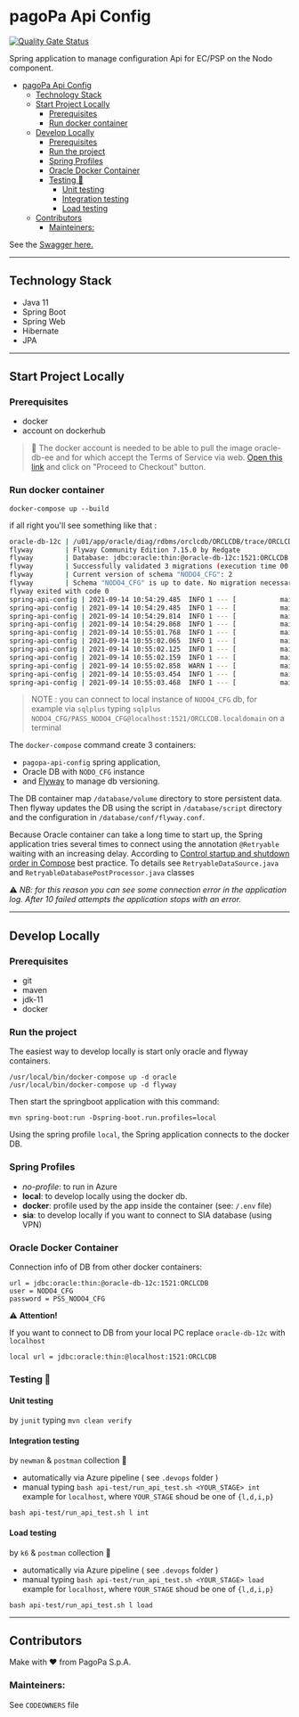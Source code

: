 # pagoPa Api Config

[![Quality Gate Status](https://sonarcloud.io/api/project_badges/measure?project=pagopa_pagopa-api-config&metric=alert_status)](https://sonarcloud.io/dashboard?id=pagopa_pagopa-api-config)

Spring application to manage configuration Api for EC/PSP on the Nodo component.

- [pagoPa Api Config](#pagopa-api-config)
  - [Technology Stack](#technology-stack)
  - [Start Project Locally](#start-project-locally)
    - [Prerequisites](#prerequisites)
    - [Run docker container](#run-docker-container)
  - [Develop Locally](#develop-locally)
    - [Prerequisites](#prerequisites-1)
    - [Run the project](#run-the-project)
    - [Spring Profiles](#spring-profiles)
    - [Oracle Docker Container](#oracle-docker-container)
    - [Testing 🧪](#testing-)
      - [Unit testing](#unit-testing)
      - [Integration testing](#integration-testing)
      - [Load testing](#load-testing)
  - [Contributors](#contributors)
    - [Mainteiners:](#mainteiners)


See the [Swagger here.](https://editor.swagger.io/?url=https://raw.githubusercontent.com/pagopa/pagopa-api-config/main/openapi/openapi.json)

---

## Technology Stack
- Java 11
- Spring Boot
- Spring Web
- Hibernate
- JPA

---

## Start Project Locally

### Prerequisites
- docker 
- account on dockerhub

> 👀 The docker account is needed to be able to pull the image oracle-db-ee and for which accept the Terms of Service via web. [Open this link](https://hub.docker.com/_/oracle-database-enterprise-edition) and click on "Proceed to Checkout" button.

### Run docker container
`docker-compose up --build`

if all right you'll see something like that :
```sh
oracle-db-12c | /u01/app/oracle/diag/rdbms/orclcdb/ORCLCDB/trace/ORCLCDB_vktm_29.trc
flyway        | Flyway Community Edition 7.15.0 by Redgate
flyway        | Database: jdbc:oracle:thin:@oracle-db-12c:1521:ORCLCDB (Oracle 12.2)
flyway        | Successfully validated 3 migrations (execution time 00:00.103s)
flyway        | Current version of schema "NODO4_CFG": 2
flyway        | Schema "NODO4_CFG" is up to date. No migration necessary.
flyway exited with code 0
spring-api-config | 2021-09-14 10:54:29.485  INFO 1 --- [           main] i.p.p.a.config.RetryableDataSource       : try getting connection...
spring-api-config | 2021-09-14 10:54:29.485  INFO 1 --- [           main] com.zaxxer.hikari.HikariDataSource       : HikariPool-1 - Starting...
spring-api-config | 2021-09-14 10:54:29.814  INFO 1 --- [           main] com.zaxxer.hikari.HikariDataSource       : HikariPool-1 - Start completed.
spring-api-config | 2021-09-14 10:54:29.868  INFO 1 --- [           main] org.hibernate.dialect.Dialect            : HHH000400: Using dialect: org.hibernate.dialect.Oracle12cDialect
spring-api-config | 2021-09-14 10:55:01.768  INFO 1 --- [           main] i.p.p.a.config.RetryableDataSource       : try getting connection...
spring-api-config | 2021-09-14 10:55:02.065  INFO 1 --- [           main] i.p.p.a.config.RetryableDataSource       : try getting connection...
spring-api-config | 2021-09-14 10:55:02.125  INFO 1 --- [           main] o.h.e.t.j.p.i.JtaPlatformInitiator       : HHH000490: Using JtaPlatform implementation: [org.hibernate.engine.transaction.jta.platform.internal.NoJtaPlatform]
spring-api-config | 2021-09-14 10:55:02.159  INFO 1 --- [           main] j.LocalContainerEntityManagerFactoryBean : Initialized JPA EntityManagerFactory for persistence unit 'default'
spring-api-config | 2021-09-14 10:55:02.858  WARN 1 --- [           main] JpaBaseConfiguration$JpaWebConfiguration : spring.jpa.open-in-view is enabled by default. Therefore, database queries may be performed during view rendering. Explicitly configure spring.jpa.open-in-view to disable this warning
spring-api-config | 2021-09-14 10:55:03.454  INFO 1 --- [           main] o.s.b.w.embedded.tomcat.TomcatWebServer  : Tomcat started on port(s): 8080 (http) with context path '/apiconfig'
spring-api-config | 2021-09-14 10:55:03.468  INFO 1 --- [           main] it.pagopa.pagopa.apiconfig.ApiConfig     : Started ApiConfig in 99.198 seconds (JVM running for 100.391)
```
> NOTE : you can connect to local instance of `NODO4_CFG` db, for example via `sqlplus` typing `sqlplus NODO4_CFG/PASS_NODO4_CFG@localhost:1521/ORCLCDB.localdomain` on a terminal

The `docker-compose` command create 3 containers: 
- `pagopa-api-config` spring application, 
-  Oracle DB with `NODO_CFG` instance
-  and [Flyway](https://flywaydb.org/) to manage db versioning.

The DB container map `/database/volume` directory to store persistent data.
Then flyway updates the DB using the script in `/database/script` directory and the configuration in `/database/conf/flyway.conf`.

Because Oracle container can take a long time to start up, the Spring application tries several times to connect using the annotation `@Retryable` waiting with an increasing delay.
According to [Control startup and shutdown order in Compose](https://docs.docker.com/compose/startup-order/) best practice.
To details see `RetryableDataSource.java` and `RetryableDatabasePostProcessor.java` classes

⚠️ *NB: for this reason you can see some connection error in the application log. After 10 failed attempts the application stops with an error.*

---

## Develop Locally

### Prerequisites
- git
- maven
- jdk-11
- docker

### Run the project
The easiest way to develop locally is start only oracle and flyway containers. 
```
/usr/local/bin/docker-compose up -d oracle
/usr/local/bin/docker-compose up -d flyway
```

Then start the springboot application with this command:

`mvn spring-boot:run -Dspring-boot.run.profiles=local`

Using the spring profile `local`, the Spring application connects to the docker DB.


### Spring Profiles

- _no-profile_: to run in Azure
- **local**: to develop locally using the docker db.
- **docker**: profile used by the app inside the container (see: `/.env` file)
- **sia**: to develop locally if you want to connect to SIA database (using VPN)


### Oracle Docker Container
Connection info of DB from other docker containers:
```
url = jdbc:oracle:thin:@oracle-db-12c:1521:ORCLCDB
user = NODO4_CFG
password = PSS_NODO4_CFG
```

⚠️ **Attention!** 

If you want to connect to DB from your local PC replace `oracle-db-12c` with `localhost`
```
local url = jdbc:oracle:thin:@localhost:1521:ORCLCDB
``` 

### Testing 🧪

#### Unit testing

by `junit` typing `mvn clean verify`
#### Integration testing

by `newman` & `postman` collection 🚀
- automatically  via Azure pipeline ( see `.devops` folder )
- manual typing `bash api-test/run_api_test.sh <YOUR_STAGE> int` example for `localhost`, where `YOUR_STAGE` shoud be one of `{l,d,i,p}`

```
bash api-test/run_api_test.sh l int
```

#### Load testing

by `k6` & `postman` collection 🚀
- automatically  via Azure pipeline ( see `.devops` folder )
- manual typing `bash api-test/run_api_test.sh <YOUR_STAGE> load` example for `localhost`, where `YOUR_STAGE` shoud be one of `{l,d,i,p}`

```
bash api-test/run_api_test.sh l load
```

---

## Contributors
Make with ❤️ from PagoPa S.p.A.

### Mainteiners:
See `CODEOWNERS` file
